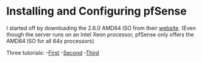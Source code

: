 # Installing and Configuring pfSense

I started off by downloading the 2.6.0 AMD64 ISO from their [website](https://www.pfsense.org/download/).
(Even though the server runs on an Intel Xeon processor, pfSense only offers the AMD64 ISO for all 64x processors)

Three tutorials:
-[First](https://www.wundertech.net/how-to-install-pfsense-on-proxmox/)
-[Second](https://docs.netgate.com/pfsense/en/latest/recipes/virtualize-proxmox-ve.html)
-[Third](https://www.virtualizationhowto.com/2022/08/pfsense-proxmox-install-process-and-configuration/)
